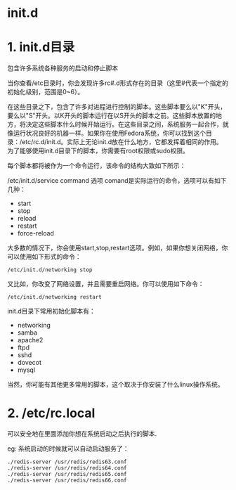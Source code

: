 # init.d

# 1. init.d目录

包含许多系统各种服务的启动和停止脚本

当你查看/etc目录时，你会发现许多rc#.d形式存在的目录（这里#代表一个指定的初始化级别，范围是0~6）。

在这些目录之下，包含了许多对进程进行控制的脚本。这些脚本要么以"K"开头，要么以"S"开头。以K开头的脚本运行在以S开头的脚本之前。这些脚本放置的地方，将决定这些脚本什么时候开始运行。在这些目录之间，系统服务一起合作，就像运行状况良好的机器一样。如果你在使用Fedora系统，你可以找到这个目录：/etc/rc.d/init.d。实际上无论init.d放在什么地方，它都发挥着相同的作用。
为了能够使用init.d目录下的脚本，你需要有root权限或sudo权限。

每个脚本都将被作为一个命令运行，该命令的结构大致如下所示：

/etc/init.d/service command 选项
comand是实际运行的命令，选项可以有如下几种：
- start
- stop
- reload
- restart
- force-reload

大多数的情况下，你会使用start,stop,restart选项。例如，如果你想关闭网络，你可以使用如下形式的命令：
```
/etc/init.d/networking stop
```

又比如，你改变了网络设置，并且需要重启网络。你可以使用如下命令：
```
/etc/init.d/networking restart
```

init.d目录下常用初始化脚本有：
- networking
- samba
- apache2
- ftpd
- sshd
- dovecot
- mysql

当然，你可能有其他更多常用的脚本，这个取决于你安装了什么linux操作系统。

# 2. /etc/rc.local

可以安全地在里面添加你想在系统启动之后执行的脚本.

eg:
系统启动的时候就可以自动启动服务了：
```
./redis-server /usr/redis/redis63.conf
./redis-server /usr/redis/redis64.conf
./redis-server /usr/redis/redis65.conf
./redis-server /usr/redis/redis66.conf
```

